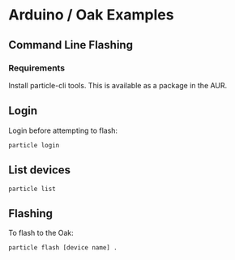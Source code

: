 # Arduino / Oak Examples

## Command Line Flashing

### Requirements

Install particle-cli tools. This is available as a package in the AUR.

## Login

Login before attempting to flash:
```
particle login
```

## List devices
```
particle list
```

## Flashing 

To flash to the Oak:
```
particle flash [device name] .
```
